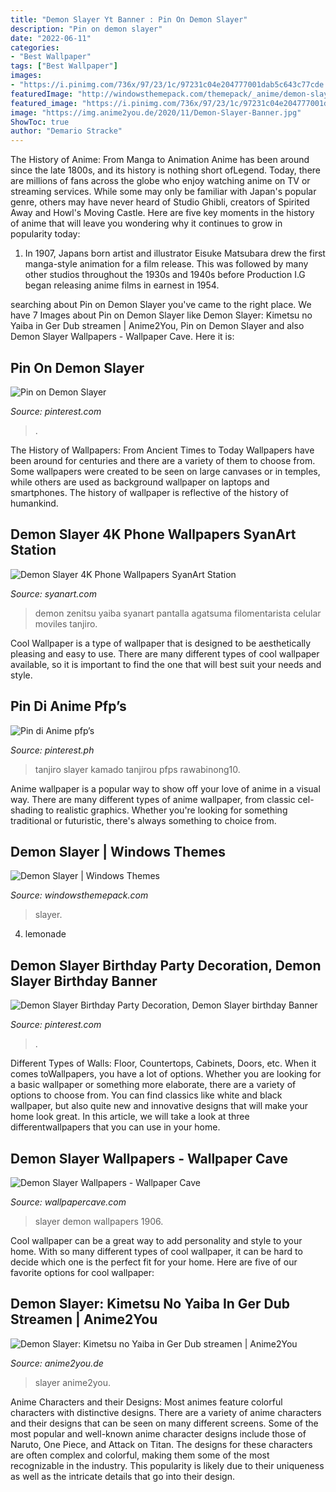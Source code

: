 ```yaml
---
title: "Demon Slayer Yt Banner : Pin On Demon Slayer"
description: "Pin on demon slayer"
date: "2022-06-11"
categories:
- "Best Wallpaper"
tags: ["Best Wallpaper"]
images:
- "https://i.pinimg.com/736x/97/23/1c/97231c04e204777001dab5c643c77cde.jpg"
featuredImage: "http://windowsthemepack.com/themepack/_anime/demon-slayer/14.jpg"
featured_image: "https://i.pinimg.com/736x/97/23/1c/97231c04e204777001dab5c643c77cde.jpg"
image: "https://img.anime2you.de/2020/11/Demon-Slayer-Banner.jpg"
ShowToc: true
author: "Demario Stracke"
---
```



The History of Anime: From Manga to Animation
Anime has been around since the late 1800s, and its history is nothing short ofLegend. Today, there are millions of fans across the globe who enjoy watching anime on TV or streaming services. While some may only be familiar with Japan's popular genre, others may have never heard of Studio Ghibli, creators of Spirited Away and Howl's Moving Castle. Here are five key moments in the history of anime that will leave you wondering why it continues to grow in popularity today:
1) In 1907, Japans born artist and illustrator Eisuke Matsubara drew the first manga-style animation for a film release. This was followed by many other studios throughout the 1930s and 1940s before Production I.G began releasing anime films in earnest in 1954.

	

		
searching about Pin on Demon Slayer you've came to the right place. We have 7 Images about Pin on Demon Slayer like Demon Slayer: Kimetsu no Yaiba in Ger Dub streamen | Anime2You, Pin on Demon Slayer and also Demon Slayer Wallpapers - Wallpaper Cave. Here it is:
		
    
## Pin On Demon Slayer

<img loading=lazy src="https://i.pinimg.com/736x/9b/e0/16/9be0167aba10d79e6e795576bdcc1f1c.jpg" onerror="this.onerror=null;this.src='https://tse3.mm.bing.net/th?id=OIP.-psZ4AS9llM66VI0XCZf2QHaIw&amp;pid=15.1';" alt="Pin on Demon Slayer">

_Source: pinterest.com_

>. 

	

The History of Wallpapers: From Ancient Times to Today
Wallpapers have been around for centuries and there are a variety of them to choose from. Some wallpapers were created to be seen on large canvases or in temples, while others are used as background wallpaper on laptops and smartphones. The history of wallpaper is reflective of the history of humankind.

    
## Demon Slayer 4K Phone Wallpapers SyanArt Station

<img loading=lazy src="https://www.syanart.com/wp-content/uploads/2019/08/Demon-Slayer-zenitsu-agatsuma-4k-1024x1820.jpg" onerror="this.onerror=null;this.src='https://tse1.mm.bing.net/th?id=OIP.lQLZ1jP3jsgR1NpdvfNtmwHaNK&amp;pid=15.1';" alt="Demon Slayer 4K Phone Wallpapers SyanArt Station">

_Source: syanart.com_

>demon zenitsu yaiba syanart pantalla agatsuma filomentarista celular moviles tanjiro. 

	

Cool Wallpaper is a type of wallpaper that is designed to be aesthetically pleasing and easy to use. There are many different types of cool wallpaper available, so it is important to find the one that will best suit your needs and style.

    
## Pin Di Anime Pfp’s

<img loading=lazy src="https://i.pinimg.com/736x/98/f1/44/98f144e311b46e2e60e55452a987704c.jpg" onerror="this.onerror=null;this.src='https://tse3.mm.bing.net/th?id=OIP.eYfqmS2d7L7_IslvHeoywgHaHa&amp;pid=15.1';" alt="Pin di Anime pfp’s">

_Source: pinterest.ph_

>tanjiro slayer kamado tanjirou pfps rawabinong10. 

	

Anime wallpaper is a popular way to show off your love of anime in a visual way. There are many different types of anime wallpaper, from classic cel-shading to realistic graphics. Whether you're looking for something traditional or futuristic, there's always something to choice from.

    
## Demon Slayer | Windows Themes

<img loading=lazy src="http://windowsthemepack.com/themepack/_anime/demon-slayer/14.jpg" onerror="this.onerror=null;this.src='https://tse3.mm.bing.net/th?id=OIP.fW2G6cJI37y9J7y4-nIoBQHaEK&amp;pid=15.1';" alt="Demon Slayer | Windows Themes">

_Source: windowsthemepack.com_

>slayer. 

	

4. lemonade 

    
## Demon Slayer Birthday Party Decoration, Demon Slayer Birthday Banner

<img loading=lazy src="https://i.pinimg.com/736x/97/23/1c/97231c04e204777001dab5c643c77cde.jpg" onerror="this.onerror=null;this.src='https://tse1.mm.bing.net/th?id=OIP.lZ5qPdStmKFBayOEWNQSYQHaHa&amp;pid=15.1';" alt="Demon Slayer Birthday Party Decoration, Demon Slayer birthday Banner">

_Source: pinterest.com_

>. 

	

Different Types of Walls: Floor, Countertops, Cabinets, Doors, etc.
When it comes toWallpapers, you have a lot of options. Whether you are looking for a basic wallpaper or something more elaborate, there are a variety of options to choose from. You can find classics like white and black wallpaper, but also quite new and innovative designs that will make your home look great. In this article, we will take a look at three differentwallpapers that you can use in your home.

    
## Demon Slayer Wallpapers - Wallpaper Cave

<img loading=lazy src="https://wallpapercave.com/wp/wp4366895.png" onerror="this.onerror=null;this.src='https://tse4.mm.bing.net/th?id=OIP.HKLPwUquO7hHEVaiypK0-AHaEK&amp;pid=15.1';" alt="Demon Slayer Wallpapers - Wallpaper Cave">

_Source: wallpapercave.com_

>slayer demon wallpapers 1906. 

	

Cool wallpaper can be a great way to add personality and style to your home. With so many different types of cool wallpaper, it can be hard to decide which one is the perfect fit for your home. Here are five of our favorite options for cool wallpaper: 

    
## Demon Slayer: Kimetsu No Yaiba In Ger Dub Streamen | Anime2You

<img loading=lazy src="https://img.anime2you.de/2020/11/Demon-Slayer-Banner.jpg" onerror="this.onerror=null;this.src='https://tse1.mm.bing.net/th?id=OIP.2q75Q-Nb9Bli1VW4K25HagHaC7&amp;pid=15.1';" alt="Demon Slayer: Kimetsu no Yaiba in Ger Dub streamen | Anime2You">

_Source: anime2you.de_

>slayer anime2you. 

	

Anime Characters and their Designs: Most animes feature colorful characters with distinctive designs.
There are a variety of anime characters and their designs that can be seen on many different screens. Some of the most popular and well-known anime character designs include those of Naruto, One Piece, and Attack on Titan. The designs for these characters are often complex and colorful, making them some of the most recognizable in the industry. This popularity is likely due to their uniqueness as well as the intricate details that go into their design.

